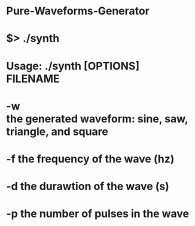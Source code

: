 # Pure-Waveforms-Generator

# $> ./synth
# Usage: ./synth [OPTIONS] FILENAME
# 
#  -w <form>    the generated waveform: sine, saw, triangle, and square
#  -f <freq>    the frequency of the wave (hz)
#  -d <dur>     the durawtion of the wave (s)
#  -p <pulse>   the number of pulses in the wave
